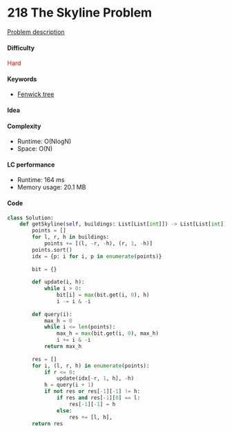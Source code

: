 218 The Skyline Problem    
=======================
[Problem description](https://leetcode.com/problems/the-skyline-problem/)

#### Difficulty
<span style="color:red">Hard</span>

#### Keywords
- [Fenwick tree](https://www.geeksforgeeks.org/binary-indexed-tree-or-fenwick-tree-2/)
  
#### Idea

#### Complexity
- Runtime: O(NlogN)
- Space: O(N)
  
#### LC performance
- Runtime: 164 ms
- Memory usage: 20.1 MB

#### Code
```python
class Solution:
    def getSkyline(self, buildings: List[List[int]]) -> List[List[int]]:
        points = []
        for l, r, h in buildings:
            points += [(l, -r, -h), (r, 1, -h)]
        points.sort()
        idx = {p: i for i, p in enumerate(points)}
        
        bit = {}
        
        def update(i, h):
            while i > 0:
                bit[i] = max(bit.get(i, 0), h)
                i -= i & -i
        
        def query(i):
            max_h = 0
            while i <= len(points):
                max_h = max(bit.get(i, 0), max_h)
                i += i & -i
            return max_h
        
        res = []
        for i, (l, r, h) in enumerate(points):
            if r <= 0:
                update(idx[-r, 1, h], -h)
            h = query(i + 1)
            if not res or res[-1][-1] != h:
                if res and res[-1][0] == l:
                    res[-1][-1] = h
                else:
                    res += [l, h],
        return res
```